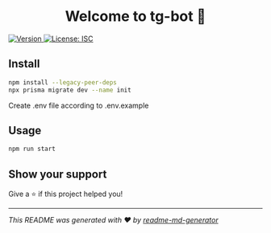 <h1 align="center">Welcome to tg-bot 👋</h1>
<p>
  <a href="https://www.npmjs.com/package/tg-bot" target="_blank">
    <img alt="Version" src="https://img.shields.io/npm/v/tg-bot.svg">
  </a>
  <a href="#" target="_blank">
    <img alt="License: ISC" src="https://img.shields.io/badge/License-ISC-yellow.svg" />
  </a>
</p>

## Install

```sh
npm install --legacy-peer-deps
npx prisma migrate dev --name init
```

Create .env file according to .env.example

## Usage

```sh
npm run start
```

## Show your support

Give a ⭐️ if this project helped you!

---

_This README was generated with ❤️ by [readme-md-generator](https://github.com/kefranabg/readme-md-generator)_
